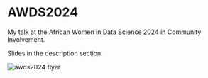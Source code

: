 # AWDS2024
My talk at the African Women in Data Science 2024 in Community Involvement.

Slides in the description section.


![awds2024 flyer](https://github.com/user-attachments/assets/8d555104-f060-496e-9483-ffdedd0a7b4f)
